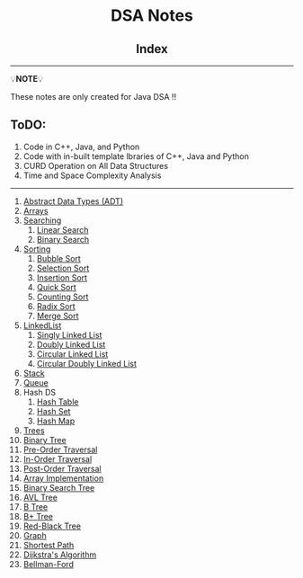 <h1 style="text-align:center">DSA Notes</h1>

<h2 style="text-align:center">Index</h2>

<hr/>

💡**NOTE**💡 

These notes are only created for Java DSA !!

## ToDO:
1. Code in C++, Java, and Python
2. Code with in-built template lbraries of C++, Java and Python
3. CURD Operation on All Data Structures
4. Time and Space Complexity Analysis

<hr/>

1. [Abstract Data Types (ADT)]()
2. [Arrays]()
3. [Searching]()
   1. [Linear Search]()
   2. [Binary Search]()
4. [Sorting]()
   1. [Bubble Sort]()
   2. [Selection Sort]()
   3. [Insertion Sort]()
   4. [Quick Sort]()
   5. [Counting Sort]()
   6. [Radix Sort]()
   7. [Merge Sort]()
5. [LinkedList]()
   1. [Singly Linked List]()
   2. [Doubly Linked List]()
   3. [Circular Linked List]()
   4. [Circular Doubly Linked List]()
6. [Stack]()
7. [Queue]()
8. Hash DS
   1. [Hash Table]() 
   2. [Hash Set]() 
   3. [Hash Map]()
9.  [Trees]()
   1. [Binary Tree]() 
   2. [Pre-Order Traversal]() 
   3. [In-Order Traversal]() 
   4. [Post-Order Traversal]() 
   5. [Array Implementation]() 
   6. [Binary Search Tree]() 
   7. [AVL Tree]() 
   8. [B Tree]() 
   9. [B+ Tree]() 
   10. [Red-Black Tree]() 
10. [Graph]()
11. [Shortest Path]()
   1. [Dijkstra's Algorithm]()
   2. [Bellman-Ford]()